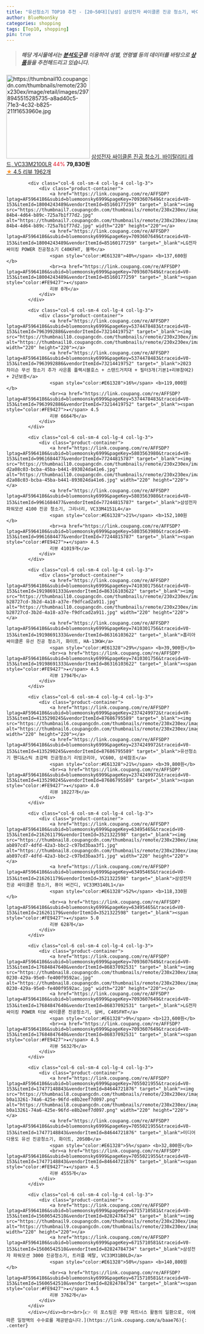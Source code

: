 ```yaml
---
title: "유선청소기 TOP10 추천 - [20~50대][남성] 삼성전자 싸이클론 진공 청소기, 바이탈리티 레드, VC33M2100LR"
author: BlueMoonSky
categories: shopping
tags: [Top10, shopping]
pin: true
---
```


> ##### 해당 게시물에서는 [**분석도구**](https://itemscout.io/)를 이용하여 **성별**, **연령별** 등의 데이터를 바탕으로 [**상품**](https://link.coupang.com/a/baae76)들을 추천해드리고 있습니다.
<div class="container"><div class="row">
            <div class="col-6 col-sm-4 col-lg-4 col-lg-3">
                <div class="product-container">
                    <a href="https://link.coupang.com/re/AFFSDP?lptag=AF5964186&subid=bluemoonsky6999&pageKey=7112299528&traceid=V0-153&itemId=17783506233&vendorItemId=4277480262" target="_blank"><img src="https://thumbnail10.coupangcdn.com/thumbnails/remote/230x230ex/image/retail/images/2978945515285735-a8ad40c5-71e3-4c32-b825-211f1653960e.jpg" alt="https://thumbnail10.coupangcdn.com/thumbnails/remote/230x230ex/image/retail/images/2978945515285735-a8ad40c5-71e3-4c32-b825-211f1653960e.jpg" width="220" height="220"></a>
                    <a href="https://link.coupang.com/re/AFFSDP?lptag=AF5964186&subid=bluemoonsky6999&pageKey=7112299528&traceid=V0-153&itemId=17783506233&vendorItemId=4277480262" target="_blank">삼성전자 싸이클론 진공 청소기, 바이탈리티 레드, VC33M2100LR</a>
                    <span style="color:#E61328">44%</span> <b>79,830원</b>
                    <br><a href="https://link.coupang.com/re/AFFSDP?lptag=AF5964186&subid=bluemoonsky6999&pageKey=7112299528&traceid=V0-153&itemId=17783506233&vendorItemId=4277480262" target="_blank"><span style="color:#FE9427">★</span> 4.5
                    리뷰 1962개</a>
                </div>
            </div>
            
            <div class="col-6 col-sm-4 col-lg-4 col-lg-3">
                <div class="product-container">
                    <a href="https://link.coupang.com/re/AFFSDP?lptag=AF5964186&subid=bluemoonsky6999&pageKey=7093607649&traceid=V0-153&itemId=18004243489&vendorItemId=85160177259" target="_blank"><img src="https://thumbnail7.coupangcdn.com/thumbnails/remote/230x230ex/image/retail/images/2023/02/23/17/3/feb67c43-84b4-4d64-b89c-725a7b1f77d2.jpg" alt="https://thumbnail7.coupangcdn.com/thumbnails/remote/230x230ex/image/retail/images/2023/02/23/17/3/feb67c43-84b4-4d64-b89c-725a7b1f77d2.jpg" width="220" height="220"></a>
                    <a href="https://link.coupang.com/re/AFFSDP?lptag=AF5964186&subid=bluemoonsky6999&pageKey=7093607649&traceid=V0-153&itemId=18004243489&vendorItemId=85160177259" target="_blank">LG전자 싸이킹 POWER 진공청소기 C40KFHT, 블랙</a>
                    <span style="color:#E61328">40%</span> <b>137,600원</b>
                    <br><a href="https://link.coupang.com/re/AFFSDP?lptag=AF5964186&subid=bluemoonsky6999&pageKey=7093607649&traceid=V0-153&itemId=18004243489&vendorItemId=85160177259" target="_blank"><span style="color:#FE9427">★</span> 
                    리뷰 0개</a>
                </div>
            </div>
            
            <div class="col-6 col-sm-4 col-lg-4 col-lg-3">
                <div class="product-container">
                    <a href="https://link.coupang.com/re/AFFSDP?lptag=AF5964186&subid=bluemoonsky6999&pageKey=5374478483&traceid=V0-153&itemId=7963992886&vendorItemId=73214419752" target="_blank"><img src="https://thumbnail10.coupangcdn.com/thumbnails/remote/230x230ex/image/vendor_inventory/a117/cb19ad6f206bb9f3d3fe045b784104575979d123a5a60c5b10ae60ce80b9.jpg" alt="https://thumbnail10.coupangcdn.com/thumbnails/remote/230x230ex/image/vendor_inventory/a117/cb19ad6f206bb9f3d3fe045b784104575979d123a5a60c5b10ae60ce80b9.jpg" width="220" height="220"></a>
                    <a href="https://link.coupang.com/re/AFFSDP?lptag=AF5964186&subid=bluemoonsky6999&pageKey=5374478483&traceid=V0-153&itemId=7963992886&vendorItemId=73214419752" target="_blank">2023 차이슨 무선 청소기 추가 사은품 플렉시블호스 + 스탠드거치대 + 필터3개(기본1+리뷰참여2) + 2년보증</a>
                    <span style="color:#E61328">16%</span> <b>119,000원</b>
                    <br><a href="https://link.coupang.com/re/AFFSDP?lptag=AF5964186&subid=bluemoonsky6999&pageKey=5374478483&traceid=V0-153&itemId=7963992886&vendorItemId=73214419752" target="_blank"><span style="color:#FE9427">★</span> 4.5
                    리뷰 6664개</a>
                </div>
            </div>
            
            <div class="col-6 col-sm-4 col-lg-4 col-lg-3">
                <div class="product-container">
                    <a href="https://link.coupang.com/re/AFFSDP?lptag=AF5964186&subid=bluemoonsky6999&pageKey=5803563980&traceid=V0-153&itemId=9961684477&vendorItemId=77244815787" target="_blank"><img src="https://thumbnail10.coupangcdn.com/thumbnails/remote/230x230ex/image/retail/images/2888699434369453-d2a08c03-bcba-45ba-b441-893024da41e6.jpg" alt="https://thumbnail10.coupangcdn.com/thumbnails/remote/230x230ex/image/retail/images/2888699434369453-d2a08c03-bcba-45ba-b441-893024da41e6.jpg" width="220" height="220"></a>
                    <a href="https://link.coupang.com/re/AFFSDP?lptag=AF5964186&subid=bluemoonsky6999&pageKey=5803563980&traceid=V0-153&itemId=9961684477&vendorItemId=77244815787" target="_blank">삼성전자 파워모션 4100 진공 청소기, 그리너리, VC33M4151L4</a>
                    <span style="color:#E61328">21%</span> <b>152,100원</b>
                    <br><a href="https://link.coupang.com/re/AFFSDP?lptag=AF5964186&subid=bluemoonsky6999&pageKey=5803563980&traceid=V0-153&itemId=9961684477&vendorItemId=77244815787" target="_blank"><span style="color:#FE9427">★</span> 4.5
                    리뷰 41019개</a>
                </div>
            </div>
            
            <div class="col-6 col-sm-4 col-lg-4 col-lg-3">
                <div class="product-container">
                    <a href="https://link.coupang.com/re/AFFSDP?lptag=AF5964186&subid=bluemoonsky6999&pageKey=7410301756&traceid=V0-153&itemId=19198691333&vendorItemId=86316103622" target="_blank"><img src="https://thumbnail10.coupangcdn.com/thumbnails/remote/230x230ex/image/retail/images/2012740440114667-b28727cd-3b2d-4a18-a37e-f9dfcad2a911.jpg" alt="https://thumbnail10.coupangcdn.com/thumbnails/remote/230x230ex/image/retail/images/2012740440114667-b28727cd-3b2d-4a18-a37e-f9dfcad2a911.jpg" width="220" height="220"></a>
                    <a href="https://link.coupang.com/re/AFFSDP?lptag=AF5964186&subid=bluemoonsky6999&pageKey=7410301756&traceid=V0-153&itemId=19198691333&vendorItemId=86316103622" target="_blank">홈리아 싸이클론 유선 진공 청소기, 화이트, HA-13KW</a>
                    <span style="color:#E61328">29%</span> <b>39,900원</b>
                    <br><a href="https://link.coupang.com/re/AFFSDP?lptag=AF5964186&subid=bluemoonsky6999&pageKey=7410301756&traceid=V0-153&itemId=19198691333&vendorItemId=86316103622" target="_blank"><span style="color:#FE9427">★</span> 4.5
                    리뷰 1794개</a>
                </div>
            </div>
            
            <div class="col-6 col-sm-4 col-lg-4 col-lg-3">
                <div class="product-container">
                    <a href="https://link.coupang.com/re/AFFSDP?lptag=AF5964186&subid=bluemoonsky6999&pageKey=2374249972&traceid=V0-153&itemId=4135290245&vendorItemId=87686795589" target="_blank"><img src="https://thumbnail6.coupangcdn.com/thumbnails/remote/230x230ex/image/vendor_inventory/080c/2a72b6151367add1a6919556b07625e3427edbe675ec180a35ffe1284410.jpg" alt="https://thumbnail6.coupangcdn.com/thumbnails/remote/230x230ex/image/vendor_inventory/080c/2a72b6151367add1a6919556b07625e3427edbe675ec180a35ffe1284410.jpg" width="220" height="220"></a>
                    <a href="https://link.coupang.com/re/AFFSDP?lptag=AF5964186&subid=bluemoonsky6999&pageKey=2374249972&traceid=V0-153&itemId=4135290245&vendorItemId=87686795589" target="_blank">유선청소기 핸디&스틱 초강력 진공청소기 리빙코리아, VC600, 상세참조</a>
                    <span style="color:#E61328">21%</span> <b>39,800원</b>
                    <br><a href="https://link.coupang.com/re/AFFSDP?lptag=AF5964186&subid=bluemoonsky6999&pageKey=2374249972&traceid=V0-153&itemId=4135290245&vendorItemId=87686795589" target="_blank"><span style="color:#FE9427">★</span> 4.0
                    리뷰 10227개</a>
                </div>
            </div>
            
            <div class="col-6 col-sm-4 col-lg-4 col-lg-3">
                <div class="product-container">
                    <a href="https://link.coupang.com/re/AFFSDP?lptag=AF5964186&subid=bluemoonsky6999&pageKey=63495465&traceid=V0-153&itemId=216261179&vendorItemId=3521322598" target="_blank"><img src="https://thumbnail8.coupangcdn.com/thumbnails/remote/230x230ex/image/retail/images/2955686395567868-ab897cd7-4dfd-42a3-bbc2-c97bd3baa3f1.jpg" alt="https://thumbnail8.coupangcdn.com/thumbnails/remote/230x230ex/image/retail/images/2955686395567868-ab897cd7-4dfd-42a3-bbc2-c97bd3baa3f1.jpg" width="220" height="220"></a>
                    <a href="https://link.coupang.com/re/AFFSDP?lptag=AF5964186&subid=bluemoonsky6999&pageKey=63495465&traceid=V0-153&itemId=216261179&vendorItemId=3521322598" target="_blank">삼성전자 진공 싸이클론 청소기, 퓨어 버건디, VC33M3140L1</a>
                    <span style="color:#E61328">52%</span> <b>118,330원</b>
                    <br><a href="https://link.coupang.com/re/AFFSDP?lptag=AF5964186&subid=bluemoonsky6999&pageKey=63495465&traceid=V0-153&itemId=216261179&vendorItemId=3521322598" target="_blank"><span style="color:#FE9427">★</span> 5.0
                    리뷰 628개</a>
                </div>
            </div>
            
            <div class="col-6 col-sm-4 col-lg-4 col-lg-3">
                <div class="product-container">
                    <a href="https://link.coupang.com/re/AFFSDP?lptag=AF5964186&subid=bluemoonsky6999&pageKey=7093607649&traceid=V0-153&itemId=17684847640&vendorItemId=86837092531" target="_blank"><img src="https://thumbnail8.coupangcdn.com/thumbnails/remote/230x230ex/image/retail/images/2023/08/09/18/6/1aae10fe-0230-429a-95e0-fe400f9592ac.jpg" alt="https://thumbnail8.coupangcdn.com/thumbnails/remote/230x230ex/image/retail/images/2023/08/09/18/6/1aae10fe-0230-429a-95e0-fe400f9592ac.jpg" width="220" height="220"></a>
                    <a href="https://link.coupang.com/re/AFFSDP?lptag=AF5964186&subid=bluemoonsky6999&pageKey=7093607649&traceid=V0-153&itemId=17684847640&vendorItemId=86837092531" target="_blank">LG전자 싸이킹 POWER 터보 싸이클론 진공청소기, 실버, C40SFHT</a>
                    <span style="color:#E61328">9%</span> <b>123,600원</b>
                    <br><a href="https://link.coupang.com/re/AFFSDP?lptag=AF5964186&subid=bluemoonsky6999&pageKey=7093607649&traceid=V0-153&itemId=17684847640&vendorItemId=86837092531" target="_blank"><span style="color:#FE9427">★</span> 4.5
                    리뷰 5632개</a>
                </div>
            </div>
            
            <div class="col-6 col-sm-4 col-lg-4 col-lg-3">
                <div class="product-container">
                    <a href="https://link.coupang.com/re/AFFSDP?lptag=AF5964186&subid=bluemoonsky6999&pageKey=7055021955&traceid=V0-153&itemId=17477148843&vendorItemId=84644721876" target="_blank"><img src="https://thumbnail8.coupangcdn.com/thumbnails/remote/230x230ex/image/retail/images/3305554566451217-b0a13261-74a6-425e-96fd-e8b2eef7d097.png" alt="https://thumbnail8.coupangcdn.com/thumbnails/remote/230x230ex/image/retail/images/3305554566451217-b0a13261-74a6-425e-96fd-e8b2eef7d097.png" width="220" height="220"></a>
                    <a href="https://link.coupang.com/re/AFFSDP?lptag=AF5964186&subid=bluemoonsky6999&pageKey=7055021955&traceid=V0-153&itemId=17477148843&vendorItemId=84644721876" target="_blank">미디어 다용도 유선 진공청소기, 화이트, 20S0B</a>
                    <span style="color:#E61328">5%</span> <b>32,800원</b>
                    <br><a href="https://link.coupang.com/re/AFFSDP?lptag=AF5964186&subid=bluemoonsky6999&pageKey=7055021955&traceid=V0-153&itemId=17477148843&vendorItemId=84644721876" target="_blank"><span style="color:#FE9427">★</span> 4.5
                    리뷰 4555개</a>
                </div>
            </div>
            
            <div class="col-6 col-sm-4 col-lg-4 col-lg-3">
                <div class="product-container">
                    <a href="https://link.coupang.com/re/AFFSDP?lptag=AF5964186&subid=bluemoonsky6999&pageKey=6715710581&traceid=V0-153&itemId=15606542510&vendorItemId=82824784734" target="_blank"><img src="https://thumbnail9.coupangcdn.com/thumbnails/remote/230x230ex/image/rs_quotation_api/3xzp2a8s/c17fb58df24c47baa0d7fd3571fc1aaf.jpg" alt="https://thumbnail9.coupangcdn.com/thumbnails/remote/230x230ex/image/rs_quotation_api/3xzp2a8s/c17fb58df24c47baa0d7fd3571fc1aaf.jpg" width="220" height="220"></a>
                    <a href="https://link.coupang.com/re/AFFSDP?lptag=AF5964186&subid=bluemoonsky6999&pageKey=6715710581&traceid=V0-153&itemId=15606542510&vendorItemId=82824784734" target="_blank">삼성전자 파워모션 3000 진공청소기, 트러플 메탈, VC33M31B0LD</a>
                    <span style="color:#E61328">50%</span> <b>140,800원</b>
                    <br><a href="https://link.coupang.com/re/AFFSDP?lptag=AF5964186&subid=bluemoonsky6999&pageKey=6715710581&traceid=V0-153&itemId=15606542510&vendorItemId=82824784734" target="_blank"><span style="color:#FE9427">★</span> 4.5
                    리뷰 3762개</a>
                </div>
            </div>
            </div></div><br><br>[👉 이 포스팅은 쿠팡 파트너스 활동의 일환으로, 이에 따른 일정액의 수수료를 제공받습니다.](https://link.coupang.com/a/baae76){: .center}